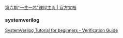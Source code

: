 [第六期"一生一芯"课程主页 | 官方文档](https://ysyx.oscc.cc/docs/#%E6%95%99%E5%AD%A6%E8%B5%84%E6%BA%90)
### systemverilog
[SystemVerilog Tutorial for beginners - Verification Guide](https://verificationguide.com/systemverilog/systemverilog-tutorial/)
